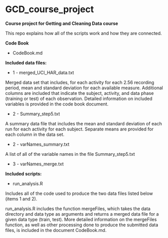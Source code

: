 # GCD_course_project
**Course project for Getting and Cleaning Data course**

This repo explains how all of the scripts work and how they are connected.  

**Code Book**
* CodeBook.md

**Included data files:**

* 1 - merged_UCI_HAR_data.txt

Merged data set that includes, for each activity for each 2.56 recording period, mean and standard deviation for each available measure. Additional columns are included that indicate the subject, activity, and data phase (training or test) of each observation. Detailed information on included variables is provided in the code book document.

* 2 - Summary_step5.txt

A summary data file that includes the mean and standard deviation of each run for each activity for each subject. Separate means are provided for each column in the data set. 

* 2 - varNames_summary.txt

A list of all of the variable names in the file Summary_step5.txt

* 3 - varNames_merge.txt

**Included scripts:**
* run_analysis.R

Includes all of the code used to produce the two data files listed below (items 1 and 2). 

run_analysis.R includes the function mergeFiles, which takes the data directory and data type as arguments and returns a merged data file for a given data type (train, test). More detailed information on the mergeFiles function, as well as other processing done to produce the submitted data files, is included in the document CodeBook.md.
